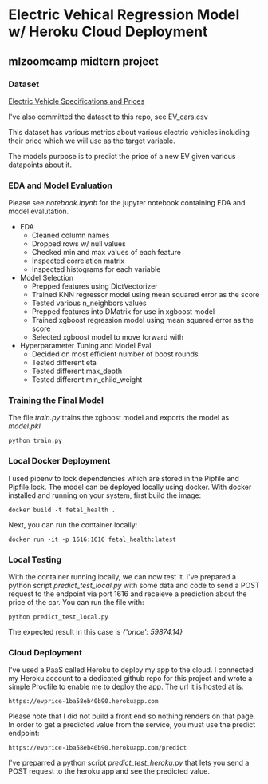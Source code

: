 # Electric Vehical Regression Model w/ Heroku Cloud Deployment
## mlzoomcamp midtern project

### Dataset
[Electric Vehicle Specifications and Prices](https://www.kaggle.com/datasets/fatihilhan/electric-vehicle-specifications-and-prices/)

I've also committed the dataset to this repo, see EV_cars.csv

This dataset has various metrics about various electric vehicles including their price which we will use as the target variable.

The models purpose is to predict the price of a new EV given various datapoints about it.

### EDA and Model Evaluation
Please see *notebook.ipynb* for the jupyter notebook containing EDA and model evalutation.
- EDA
  - Cleaned column names
  - Dropped rows w/ null values
  - Checked min and max values of each feature
  - Inspected correlation matrix
  - Inspected histograms for each variable
- Model Selection
  - Prepped features using DictVectorizer
  - Trained KNN regressor model using mean squared error as the score
  - Tested various n_neighbors values
  - Prepped features into DMatrix for use in xgboost model
  - Trained xgboost regression model using mean squared error as the score
  - Selected xgboost model to move forward with
- Hyperparameter Tuning and Model Eval
  - Decided on most efficient number of boost rounds
  - Tested different eta
  - Tested different max_depth
  - Tested different min_child_weight
 
### Training the Final Model
The file *train.py* trains the xgboost model and exports the model as *model.pkl*
```
python train.py
```

### Local Docker Deployment
I used pipenv to lock dependencies which are stored in the Pipfile and Pipfile.lock. The model can be deployed locally using docker. With docker installed and running on your system, first build the image:
```
docker build -t fetal_health .
```
Next, you can run the container locally:
```
docker run -it -p 1616:1616 fetal_health:latest
```
### Local Testing
With the container running locally, we can now test it. I've prepared a python script *predict_test_local.py* with some data and code to send a POST request to the endpoint via port 1616 and receieve a prediction about the price of the car. You can run the file with: 
```
python predict_test_local.py
```
The expected result in this case is *{'price': 59874.14}*

### Cloud Deployment
I've used a PaaS called Heroku to deploy my app  to the cloud. I connected my Heroku account to a dedicated github repo for this project and wrote a simple Procfile to enable me to deploy the app.
The url it is hosted at is:
```
https://evprice-1ba58eb40b90.herokuapp.com
```
Please note that I did not build a front end so nothing renders on that page.
In order to get a predicted value from the service, you must use the predict endpoint:
```
https://evprice-1ba58eb40b90.herokuapp.com/predict
```
I've preparred a python script *predict_test_heroku.py* that lets you send a POST request to the heroku app and see the predicted value.

